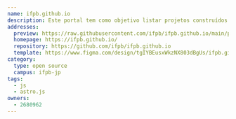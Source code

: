 ```yaml
---
name: ifpb.github.io
description: Este portal tem como objetivo listar projetos construídos pelos alunos do IFPB.
addresses:
  preview: https://raw.githubusercontent.com/ifpb/ifpb.github.io/main/preview.png
  homepage: https://ifpb.github.io/
  repository: https://github.com/ifpb/ifpb.github.io
  template: https://www.figma.com/design/tgIYBEusxWkzNX803dBgUs/ifpb.github.io?node-id=0-1&t=Y6u5fodNP8JCcDHw-1
category:
  type: open source
  campus: ifpb-jp
tags:
  - js
  - astro.js
owners:
  - 2680962
---
```

